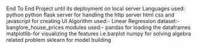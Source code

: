 End To End Project until its deployment on local server
Languages used:
python
python flask server for handling the http server 
html css and javascript for creating UI
Algorithm used:-
Linear Regression
dataset:-
banglore_house_prices
modules used:-
pandas for loading the dataframes
matplotlib-for visualizing the features i.e.barplot
numpy for solving algebra related problem
sklearn for model building

